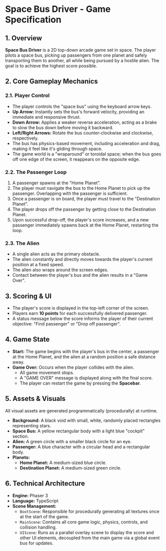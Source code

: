 # Space Bus Driver - Game Specification

## 1. Overview

**Space Bus Driver** is a 2D top-down arcade game set in space. The player pilots a space bus, picking up passengers from one planet and safely transporting them to another, all while being pursued by a hostile alien. The goal is to achieve the highest score possible.

## 2. Core Gameplay Mechanics

### 2.1. Player Control
- The player controls the "space bus" using the keyboard arrow keys.
- **Up Arrow:** Instantly sets the bus's forward velocity, providing an immediate and responsive thrust.
- **Down Arrow:** Applies a weaker reverse acceleration, acting as a brake to slow the bus down before moving it backward.
- **Left/Right Arrows:** Rotate the bus counter-clockwise and clockwise, respectively.
- The bus has physics-based movement, including acceleration and drag, making it feel like it's gliding through space.
- The game world is a "wraparound" or toroidal space; when the bus goes off one edge of the screen, it reappears on the opposite edge.

### 2.2. The Passenger Loop
1.  A passenger spawns at the "Home Planet".
2.  The player must navigate the bus to the Home Planet to pick up the passenger. Overlapping with the passenger is sufficient.
3.  Once a passenger is on board, the player must travel to the "Destination Planet".
4.  The player drops off the passenger by getting close to the Destination Planet.
5.  Upon successful drop-off, the player's score increases, and a new passenger immediately spawns back at the Home Planet, restarting the loop.

### 2.3. The Alien
- A single alien acts as the primary obstacle.
- The alien constantly and directly moves towards the player's current position at a fixed speed.
- The alien also wraps around the screen edges.
- Contact between the player's bus and the alien results in a "Game Over".

## 3. Scoring & UI

- The player's score is displayed in the top-left corner of the screen.
- Players earn **10 points** for each successfully delivered passenger.
- A status message below the score informs the player of their current objective: "Find passenger" or "Drop off passenger".

## 4. Game State

- **Start:** The game begins with the player's bus in the center, a passenger at the Home Planet, and the alien at a random position a safe distance away.
- **Game Over:** Occurs when the player collides with the alien.
    - All game movement stops.
    - A "GAME OVER" message is displayed along with the final score.
    - The player can restart the game by pressing the **Spacebar**.

## 5. Assets & Visuals

All visual assets are generated programmatically (procedurally) at runtime.
- **Background:** A black void with small, white, randomly placed rectangles representing stars.
- **Space Bus:** A yellow rectangular body with a light blue "cockpit" section.
- **Alien:** A green circle with a smaller black circle for an eye.
- **Passenger:** A blue character with a circular head and a rectangular body.
- **Planets:**
    - **Home Planet:** A medium-sized blue circle.
    - **Destination Planet:** A medium-sized green circle.

## 6. Technical Architecture

- **Engine:** Phaser 3
- **Language:** TypeScript
- **Scene Management:**
    - `BootScene`: Responsible for procedurally generating all textures once at the start of the game.
    - `MainScene`: Contains all core game logic, physics, controls, and collision handling.
    - `UIScene`: Runs as a parallel overlay scene to display the score and other UI elements, decoupled from the main game via a global event bus for updates.